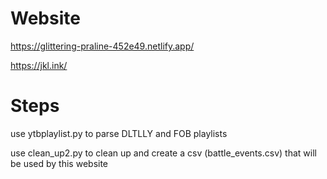 # Website
https://glittering-praline-452e49.netlify.app/ 

https://jkl.ink/ 


# Steps 
use ytbplaylist.py to parse DLTLLY and FOB playlists

use clean_up2.py to clean up and create a csv (battle_events.csv) that will be used by this website 
